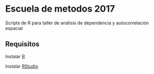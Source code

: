 # Escuela de metodos 2017
Scripts de R para taller de análisis de dependencia y autocorrelación espacial

## Requisitos

Instalar [R](https://cran.r-project.org/)

Instalar [RStudio](https://www.rstudio.com/products/rstudio/download/)
